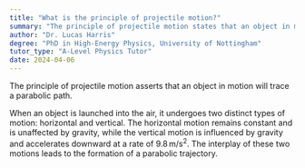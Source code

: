 ```yaml
---
title: "What is the principle of projectile motion?"
summary: "The principle of projectile motion states that an object in motion will follow a parabolic path."
author: "Dr. Lucas Harris"
degree: "PhD in High-Energy Physics, University of Nottingham"
tutor_type: "A-Level Physics Tutor"
date: 2024-04-06
---
```


The principle of projectile motion asserts that an object in motion will trace a parabolic path.

When an object is launched into the air, it undergoes two distinct types of motion: horizontal and vertical. The horizontal motion remains constant and is unaffected by gravity, while the vertical motion is influenced by gravity and accelerates downward at a rate of $9.8 \, \text{m/s}^2$. The interplay of these two motions leads to the formation of a parabolic trajectory.
    